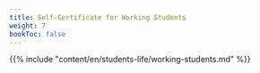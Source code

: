 ```yaml
---
title: Self-Certificate for Working Students
weight: 7
bookToc: false
---
```


{{% include "content/en/students-life/working-students.md" %}}